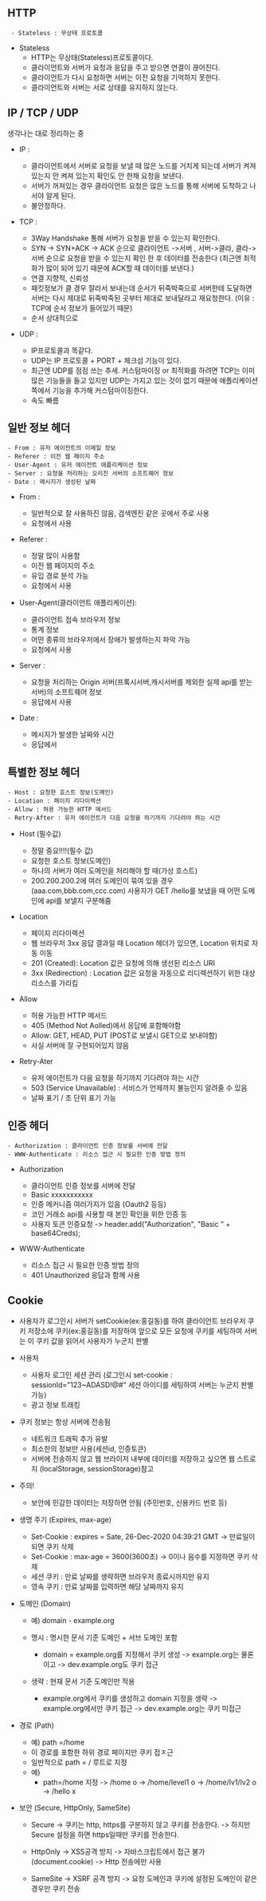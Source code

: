 ## HTTP
``` 
 - Stateless : 무상태 프로토콜
```

+ Stateless
  - HTTP는 무상태(Stateless)프로토콜이다.
  - 클라이언트와 서버가 요청과 응답을 주고 받으면 연결이 끊어진다.
  - 클라이언트가 다시 요청하면 서버는 이전 요청을 기억하지 못한다.
  - 클라이언트와 서버는 서로 상태를 유지하지 않는다.

## IP / TCP / UDP
생각나는 대로 정리하는 중
+ IP :
  - 클라이언트에서 서버로 요청을 보낼 때 많은 노드를 거치게 되는데 서버가 켜져 있는지 안 켜져 있는지 확인도 안 한채 요청을 보낸다.
  - 서버가 꺼져있는 경우 클라이언트 요청은 많은 노드를 통해 서버에 도착하고 나서야 알게 된다.
  - 불안정하다.
  
+ TCP :
  - 3Way Handshake 통해 서버가 요청을 받을 수 있는지 확인한다.
  - SYN -> SYN+ACK -> ACK 순으로 클라이언트 ->서버 , 서버->클라, 클라->서버 순으로 요청을 받을 수 있는지 확인 한 후 데이터를 전송한다 
    (최근엔 최적화가 많이 되어 있기 때문에 ACK할 때 데이터를 보낸다.)
  - 연결 지향적, 신뢰성
  - 패킷정보가 클 경우 잘라서 보내는데 순서가 뒤죽박죽으로 서버한테 도달하면 서버는 다시 제대로 뒤죽박죽된 곳부터 제대로 보내달라고 재요청한다.
    (이유 : TCP에 순서 정보가 들어있기 때문)
  - 순서 상대적으로 
    
+ UDP :
  - IP프로토콜과 똑같다.
  - UDP는 IP 프로토콜 + PORT + 체크섬 기능이 있다.
  - 최근엔 UDP를 점점 쓰는 추세. 커스텀마이징 or 최적화를 하려면 TCP는 이미 많은 기능들을 들고 있지만 UDP는 가지고 있는 것이 없기 때문에 애플리케이션 쪽에서 기능을 추가해 커스텀마이징한다.
  - 속도 빠름

## 일반 정보 헤더
```
- From : 유저 에이전트의 이메일 정보
- Referer : 이전 웹 페이지 주소
- User-Agent : 유저 에이전트 애플리케이션 정보
- Server : 요청을 처리하는 오리진 서버의 소프트웨어 정보
- Date : 메시지가 생성된 날짜
```

+ From : 
  - 일반적으로 잘 사용하진 않음, 검색엔진 같은 곳에서 주로 사용
  - 요청에서 사용

+ Referer : 
  - 정말 많이 사용함
  - 이전 웹 페이지의 주소
  - 유입 경로 분석 가능
  - 요청에서 사용
  
+ User-Agent(클라이언트 애플리케이션):
  - 클라이언트 접속 브라우저 정보
  - 통계 정보
  - 어떤 종류의 브라우저에서 장애가 발생하는지 파악 가능
  - 요청에서 사용
  
+ Server :
  - 요청을 처리하는 Origin 서버(프록시서버,캐시서버를 제외한 실제 api를 받는 서버)의 소프트웨어 정보
  - 응답에서 사용
  
+ Date :
  - 메시지가 발생한 날짜와 시간
  - 응답에서 
  
  
## 특별한 정보 헤더
```
- Host : 요청한 호스트 정보(도메인)
- Location : 페이지 리다이렉션
- Allow : 허용 가능한 HTTP 메서드
- Retry-After : 유저 에이전트가 다음 요청을 하기까지 기다려야 하는 시간
```

+ Host (필수값)
  - 정말 중요!!!!(필수 값)
  - 요청한 호스트 정보(도메인)
  - 하나의 서버가 여러 도메인을 처리해야 할 때(가상 호스트)
  - 200.200.200.2에 여러 도메인이 묶여 있을 경우(aaa.com,bbb.com,ccc.com) 사용자가 GET /hello를 보냈을 때 어떤 도메인에 api를 보낼지 구분해줌
  
+ Location
  - 페이지 리다이렉션
  - 웹 브라우저 3xx 응답 결과일 때 Location 헤더가 있으면, Location 위치로 자동 이동
  - 201 (Created): Location 값은 요청에 의해 생선된 리소스 URI
  - 3xx (Redirection) : Location 값은 요청을 자동으로 리디렉션하기 위한 대상 리소스를 가리킴
  
+ Allow
  - 허용 가능한 HTTP 메서드
  - 405 (Method Not Aolled)에서 응답에 포함해야함
  - Allow: GET, HEAD, PUT (POST로 보낼시 GET으로 보내야함)
  - 사실 서버에 잘 구현되어있지 않음
  
+ Retry-Ater
  - 유저 에이전트가 다음 요청을 하기까지 기다려야 하는 시간
  - 503 (Service Unavailable) : 서비스가 언제까지 불능인지 알려줄 수 있음
  - 날짜 표기 / 초 단위 표기 가능


## 인증 헤더
```
- Authorization : 클라이언트 인증 정보를 서버에 전달
- WWW-Authenticate : 리소스 접근 시 필요한 인증 방법 정의
```

+ Authorization
  - 클라이언트 인증 정보를 서버에 전달
  - Basic xxxxxxxxxxx
  - 인증 메커니즘 여러가지가 있음 (Oauth2 등등)
  - 코인 거래소 api를 사용할 때 본인 확인을 위한 인증 등
  - 사용자 토큰 인증요청 -> header.add("Authorization", "Basic " + base64Creds);
  
+ WWW-Authenticate
  - 리소스 접근 시 필요한 인증 방법 정의
  - 401 Unauthorized 응답과 함께 사용

## Cookie
  - 사용자가 로그인시 서버가 setCookie(ex:홍길동)를 하여 클라이언트 브라우저 쿠키 저장소에 쿠키(ex:홍길동)를 저장하여 앞으로 모든 요청에 쿠키를 세팅하여 서버는 이 쿠키 값을 읽어서 사용자가 누군지 판별
  
  + 사용처
    - 사용자 로그인 세션 관리 (로그인시 set-cookie : sessionId="123~ADASD!@#" 세션 아이디를 세팅하여 서버는 누군지 판별 가능)
    - 광고 정보 트래킹
    
  + 쿠키 정보는 항상 서버에 전송됨
    - 네트워크 트래픽 추가 유발
    - 최소한의 정보만 사용(세션id, 인증토큰)
    - 서버에 전송하지 않고 웹 브라이저 내부에 데이터를 저장하고 싶으면 웹 스트로지 (localStorage, sessionStorage)참고
    
  + 주의!
    - 보안에 민감한 데이터는 저장하면 안됨 (주민번호, 신용카드 번호 등)
    
  + 생명 주기 (Expires, max-age)
    - Set-Cookie : expires = Sate, 26-Dec-2020 04:39:21 GMT
      -> 만료일이 되면 쿠키 삭제
    - Set-Cookie : max-age = 3600(3600초)
      -> 0이나 음수를 지정하면 쿠키 삭제
    - 세션 쿠키 : 만료 날짜를 생략하면 브라우저 종료시까지만 유지
    - 영속 쿠키 : 만료 날짜를 입력하면 해당 날짜까지 유지
    
  + 도메인 (Domain)
    - 예) domain - example.org
    - 명시 : 명시한 문서 기준 도메인 + 서브 도메인 포함
      - domain = example.org를 지정해서 쿠키 생성
        -> example.org는 물론이고
        -> dev.example.org도 쿠키 접근
        
    - 생략 : 현재 문서 기준 도메인만 적용
      - example.org에서 쿠키를 생성하고 domain 지정을 생략
        -> example.org에서만 쿠키 접근
        -> dev.example.org는 쿠키 미접근
        
  + 경로 (Path)
    - 예) path =/home
    - 이 경로를 포함한 하위 경로 페이지만 쿠키 접ㅈ근
    - 일반적으로 path = / 루트로 지정
    - 예)
      - path=/home 지정
        -> /home o
        -> /home/level1 o
        -> /home/lv1/lv2 o
        -> /hello x
        
  + 보안 (Secure, HttpOnly, SameSite)
    - Secure
      -> 쿠키는 http, https를 구분하지 않고 쿠키를 전송한다.
      -> 하지만 Secure 설정을 하면 https일때만 쿠키를 전송한다.
      
    - HttpOnly
      -> XSS공격 방지
      -> 자바스크립트에서 접근 불가 (document.cookie)
      -> Http 전송에만 사용
      
    - SameSite
      -> XSRF 공격 방지
      -> 요청 도메인과 쿠키에 설정된 도메인이 같은 경우만 쿠키 전송

